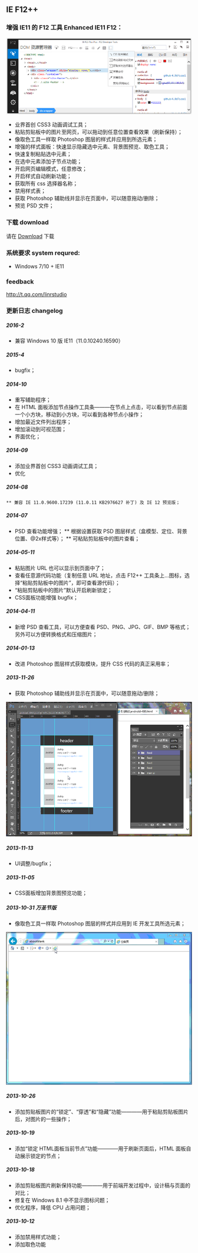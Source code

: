 ## IE F12++

### 增强 IE11 的 F12 工具 Enhanced IE11 F12：

<img src="https://github.com/Linrstudio/IE-F12-Plus-Plus/blob/master/ui.png?raw=true" />

* 业界首创 CSS3 动画调试工具；
* 粘贴剪贴板中的图片至网页，可以拖动到任意位置查看效果（刷新保持）；
* 像取色工具一样取 Photoshop 图层的样式并应用到所选元素；
* 增强的样式面板：快速显示隐藏选中元素、背景图预览、取色工具；
* 快速复制粘贴选中元素；
* 在选中元素添加子节点功能；
* 开启网页编辑模式，任意修改；
* 开启样式自动刷新功能；
* 获取所有 css 选择器名称；
* 禁用样式表；
* 获取 Photoshop 辅助线并显示在页面中，可以随意拖动/删除；
* 预览 PSD 文件；

### 下载 download

请在 [Download](https://github.com/Linrstudio/IE-F12-Plus-Plus/raw/master/download/IEF12%2B%2B-2.5.2.1.zip 'Download') 下载

### 系统要求 system requred:

* Windows 7/10 + IE11

### feedback

http://t.qq.com/linrstudio

### 更新日志 changelog

##### 2016-2
* 兼容 Windows 10 版 IE11（11.0.10240.16590）

##### 2015-4
* bugfix；

##### 2014-10

* 重写辅助程序；
* 在 HTML 面板添加节点操作工具条———在节点上点击，可以看到节点前面一个小方块，移动到小方块，可以看到各种节点小操作；
* 增加最近文件列出程序；
* 增加滚动到可视范围；
* 界面优化；

##### 2014-09

* 添加业界首创 CSS3 动画调试工具；
* 优化

##### 2014-08

	** 兼容 IE 11.0.9600.17239 (11.0.11 KB2976627 补丁) 及 IE 12 预览版；

##### 2014-07

* PSD 查看功能增强；
	** 根据设置获取 PSD 图层样式（盒模型、定位、背景位置、@2x样式等）；
	** 可粘贴剪贴板中的图片查看；

##### 2014-05-11

* 粘贴图片 URL 也可以显示到页面中了；
* 查看任意源代码功能（复制任意 URL 地址，点击 F12++ 工具条上...图标，选择“粘贴剪贴板中的图片”，即可查看源代码）；
* “粘贴剪贴板中的图片”默认开启刷新锁定；
* CSS面板功能增强 bugfix；

##### 2014-04-11

* 新增 PSD 查看工具，可以方便查看 PSD、PNG、JPG、GIF、BMP 等格式；另外可以方便转换格式和压缩图片；

##### 2014-01-13

* 改进 Photoshop 图层样式获取模块，提升 CSS 代码的真正采用率；

##### 2013-11-26

* 获取 Photoshop 辅助线并显示在页面中，可以随意拖动/删除；
<img src="https://github.com/Linrstudio/IE-F12-Plus-Plus/blob/master/ps-guide.gif?raw=true" />

##### 2013-11-13

* UI调整/bugfix；

##### 2013-11-05

* CSS面板增加背景图预览功能；

##### 2013-10-31 万圣节版

* 像取色工具一样取 Photoshop 图层的样式并应用到 IE 开发工具所选元素；

<img src="https://github.com/Linrstudio/IE-F12-Plus-Plus/blob/master/ps.gif?raw=true" />

##### 2013-10-26

* 添加剪贴板图片的“锁定”、“穿透”和“隐藏”功能————用于粘贴剪贴板图片后，对图片的一些操作；

##### 2013-10-19

* 添加“锁定 HTML面板当前节点”功能————用于刷新页面后，HTML 面板自动展示锁定的节点；

##### 2013-10-18

* 添加剪贴板图片刷新保持功能————用于前端开发过程中，设计稿与页面的对比；
* 修复在 Windows 8.1 中不显示图标问题；
* 优化程序，降低 CPU 占用问题；

##### 2013-10-12

* 添加禁用样式功能；
* 添加取色功能